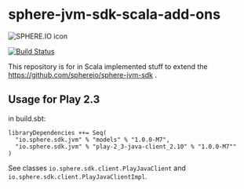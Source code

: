 sphere-jvm-sdk-scala-add-ons
============================

![SPHERE.IO icon](https://admin.sphere.io/assets/images/sphere_logo_rgb_long.png)

[![Build Status](https://travis-ci.org/sphereio/sphere-jvm-sdk-scala-add-ons.png?branch=master)](https://travis-ci.org/sphereio/sphere-jvm-sdk-scala-add-ons)

This repository is for in Scala implemented stuff to extend the https://github.com/sphereio/sphere-jvm-sdk .

## Usage for Play 2.3

in build.sbt:

```
libraryDependencies ++= Seq(
  "io.sphere.sdk.jvm" % "models" % "1.0.0-M7",
  "io.sphere.sdk.jvm" % "play-2_3-java-client_2.10" % "1.0.0-M7""
)
```

See classes `io.sphere.sdk.client.PlayJavaClient` and `io.sphere.sdk.client.PlayJavaClientImpl`.
